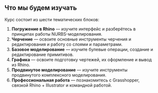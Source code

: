## Что мы будем изучать

Курс состоит из шести тематических блоков:

1. **Погружение в Rhino** — изучите интерфейс и разберётесь в принципах работы NURBS-моделирования.
2. **Черчение** — освоите основные инструменты черчения и редактирования и работу со слоями и параметрами. 
3. **Базовое моделирование** — изучите булевые операции, создание и редактирование примитивов.
4. **Графика** — освоите подготовку чертежей, их оформление и вывод из Rhino.
5. **Продвинутое моделирование** — изучите инструменты продвинутого комплексного моделирования.
6. **Профессиональная работа** — познакомитесь с Grasshopper, связкой Rhino + Illustrator и командной работой.